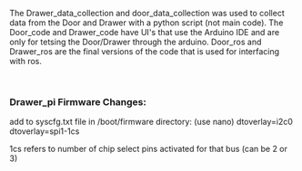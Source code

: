 <p>The Drawer_data_collection and door_data_collection was used to collect data from the Door and Drawer with a python script (not main code). 
The Door_code and Drawer_code have UI's that use the Arduino IDE and are only for tetsing the Door/Drawer through the arduino.
Door_ros and Drawer_ros are the final versions of the code that is used for interfacing with ros.</p>
</br>
<h3>Drawer_pi Firmware Changes:</h3>
<p>add to syscfg.txt file in /boot/firmware directory: (use nano)
  dtoverlay=i2c0
  dtoverlay=spi1-1cs
</p>
<p>1cs refers to number of chip select pins activated for that bus (can be 2 or 3)</p>
